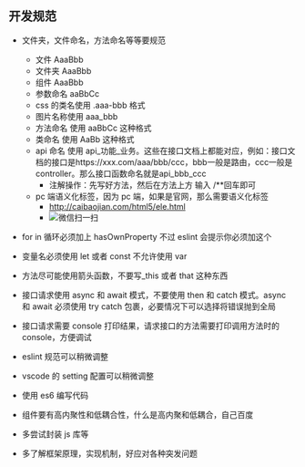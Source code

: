 ## 开发规范

- 文件夹，文件命名，方法命名等等要规范
  - 文件 AaaBbb
  - 文件夹 AaaBbb
  - 组件 AaaBbb
  - 参数命名 aaBbCc
  - css 的类名使用 .aaa-bbb 格式
  - 图片名称使用 aaa_bbb
  - 方法命名 使用 aaBbCc 这种格式
  - 类命名 使用 AaBb 这种格式
  - api 命名 使用 api_功能_业务。这些在接口文档上都能对应，例如：接口文档的接口是https://xxx.com/aaa/bbb/ccc，bbb一般是路由，ccc一般是controller。那么接口函数命名就是api_bbb_ccc
    - 注解操作：先写好方法，然后在方法上方 输入 /**回车即可
  - pc 端语义化标签，因为 pc 端，如果是官网，那么需要语义化标签
    - http://caibaojian.com/html5/ele.html
    - ![微信扫一扫](https://sfflive-1304103866.cos.ap-guangzhou.myqcloud.com/image/ZZX001.png)

- for in 循环必须加上 hasOwnProperty 不过 eslint 会提示你必须加这个
- 变量名必须使用 let 或者 const 不允许使用 var
- 方法尽可能使用箭头函数，不要写_this 或者 that 这种东西
- 接口请求使用 async 和 await 模式，不要使用 then 和 catch 模式。async 和 await 必须使用 try catch 包裹，必要情况下可以选择将错误抛到全局
- 接口请求需要 console 打印结果，请求接口的方法需要打印调用方法时的 console，方便调试
- eslint 规范可以稍微调整
- vscode 的 setting 配置可以稍微调整
- 使用 es6 编写代码
- 组件要有高内聚性和低耦合性，什么是高内聚和低耦合，自己百度
- 多尝试封装 js 库等
- 多了解框架原理，实现机制，好应对各种突发问题
